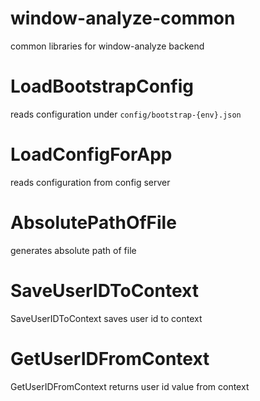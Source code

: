 # window-analyze-common

common libraries for window-analyze backend

# LoadBootstrapConfig

reads configuration under `config/bootstrap-{env}.json`

# LoadConfigForApp

reads configuration from config server

# AbsolutePathOfFile

generates absolute path of file

# SaveUserIDToContext

SaveUserIDToContext saves user id to context

# GetUserIDFromContext

GetUserIDFromContext returns user id value from context
